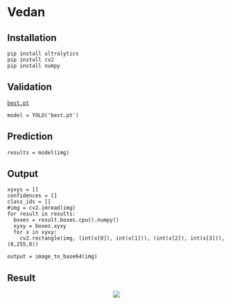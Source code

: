 # Vedan
## Installation
```
pip install ultralytics
pip install cv2
pip install numpy
```

## Validation
[`best.pt`](https://github.com/namphh/Vedan/blob/main/best.pt) 
```
model = YOLO('best.pt')
```

## Prediction
```
results = model(img)
```

## Output
```
xyxys = []
confidences = []
class_ids = []
#img = cv2.imread(img)
for result in results:
  boxes = result.boxes.cpu().numpy()
  xyxy = boxes.xyxy
  for x in xyxy:
    cv2.rectangle(img, (int(x[0]), int(x[1])), (int(x[2]), int(x[3])), (0,255,0))

output = image_to_base64(img)
```

## Result
<p align="center">
  <img src="https://github.com/namphh/Vedan/blob/main/results.jpg">
